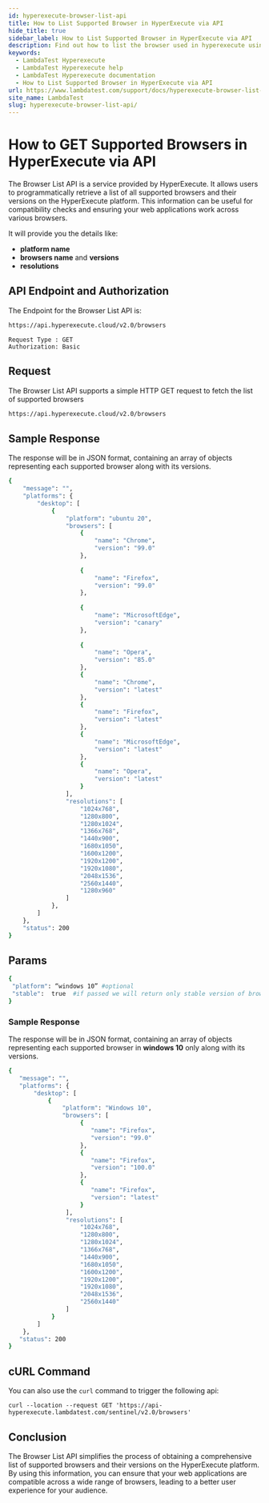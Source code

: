 ```yaml
---
id: hyperexecute-browser-list-api
title: How to List Supported Browser in HyperExecute via API
hide_title: true
sidebar_label: How to List Supported Browser in HyperExecute via API
description: Find out how to list the browser used in hyperexecute using the BrowxerList API
keywords:
  - LambdaTest Hyperexecute
  - LambdaTest Hyperexecute help
  - LambdaTest Hyperexecute documentation
  - How to List Supported Browser in HyperExecute via API
url: https://www.lambdatest.com/support/docs/hyperexecute-browser-list-api/
site_name: LambdaTest
slug: hyperexecute-browser-list-api/
---
```


<script type="application/ld+json"
      dangerouslySetInnerHTML={{ __html: JSON.stringify({
       "@context": "https://schema.org",
        "@type": "BreadcrumbList",
        "itemListElement": [{
          "@type": "ListItem",
          "position": 1,
          "name": "Home",
          "item": "https://www.lambdatest.com"
        },{
          "@type": "ListItem",
          "position": 2,
          "name": "Support",
          "item": "https://www.lambdatest.com/support/docs/"
        },{
          "@type": "ListItem",
          "position": 3,
          "name": "Integrations",
          "item": "https://www.lambdatest.com/support/docs/hyperexecute-browser-list-api/"
        }]
      })
    }}
></script>

# How to GET Supported Browsers in HyperExecute via API

The Browser List API is a service provided by HyperExecute. It allows users to programmatically retrieve a list of all supported browsers and their versions on the HyperExecute platform. This information can be useful for compatibility checks and ensuring your web applications work across various browsers.

It will provide you the details like:
  - **platform name** 
  - **browsers name** and **versions**
  - **resolutions**

<!-- 
:::info 

- **Endpoint :** https://api.hyperexecute.cloud/v2.0/browsers

- **Request Type :** GET 

- **Authorization :** Basic
::: -->

## API Endpoint and Authorization

The Endpoint for the Browser List API is:

```bash
https://api.hyperexecute.cloud/v2.0/browsers
```

<!-- ## Authentication
To use the Browser List API, you will need an API key. You can obtain your API key by signing up for an account on HyperExecute and generating an API key from your account settings.

Include your API key in the request headers using Basic Authentication as follows: -->

```
Request Type : GET 
Authorization: Basic
```

## Request
The Browser List API supports a simple HTTP GET request to fetch the list of supported browsers

```bash
https://api.hyperexecute.cloud/v2.0/browsers
```

## Sample Response

The response will be in JSON format, containing an array of objects representing each supported browser along with its versions.

```bash
{
    "message": "",
    "platforms": {
        "desktop": [
            {
                "platform": "ubuntu 20",
                "browsers": [
                    {
                        "name": "Chrome",
                        "version": "99.0"
                    },
                    
                    {
                        "name": "Firefox",
                        "version": "99.0"
                    },
                    
                    {
                        "name": "MicrosoftEdge",
                        "version": "canary"
                    },
                    
                    {
                        "name": "Opera",
                        "version": "85.0"
                    },
                    {
                        "name": "Chrome",
                        "version": "latest"
                    },
                    {
                        "name": "Firefox",
                        "version": "latest"
                    },
                    {
                        "name": "MicrosoftEdge",
                        "version": "latest"
                    },
                    {
                        "name": "Opera",
                        "version": "latest"
                    }
                ],
                "resolutions": [
                    "1024x768",
                    "1280x800",
                    "1280x1024",
                    "1366x768",
                    "1440x900",
                    "1680x1050",
                    "1600x1200",
                    "1920x1200",
                    "1920x1080",
                    "2048x1536",
                    "2560x1440",
                    "1280x960"
                ]
            },
        ]
    },
    "status": 200
}
```

<!-- ## Error Handling
If there is an error with your request, the API will respond with an appropriate HTTP status code and an error message in the response body.

Example Error Response: -->

## Params

```bash
{
 "platform": “windows 10” #optional
 "stable":  true  #if passed we will return only stable version of browsers
}
```

### Sample Response

The response will be in JSON format, containing an array of objects representing each supported browser in **windows 10**  only along with its versions.

```bash
{
   "message": "",
   "platforms": {
       "desktop": [
           {
               "platform": "Windows 10",
               "browsers": [
                    {
                       "name": "Firefox",
                       "version": "99.0"
                    },               
                    {
                       "name": "Firefox",
                       "version": "100.0"
                    },
                    {
                       "name": "Firefox",
                       "version": "latest"
                    }
                ],
                "resolutions": [
                    "1024x768",
                    "1280x800",
                    "1280x1024",
                    "1366x768",
                    "1440x900",
                    "1680x1050",
                    "1600x1200",
                    "1920x1200",
                    "1920x1080",
                    "2048x1536",
                    "2560x1440"
                ]
            }
        ]
    },
   "status": 200
}
```

## cURL Command
You can also use the `curl` command to trigger the following api:

```
curl --location --request GET 'https://api-hyperexecute.lambdatest.com/sentinel/v2.0/browsers'
```

## Conclusion

The Browser List API simplifies the process of obtaining a comprehensive list of supported browsers and their versions on the HyperExecute platform. By using this information, you can ensure that your web applications are compatible across a wide range of browsers, leading to a better user experience for your audience.